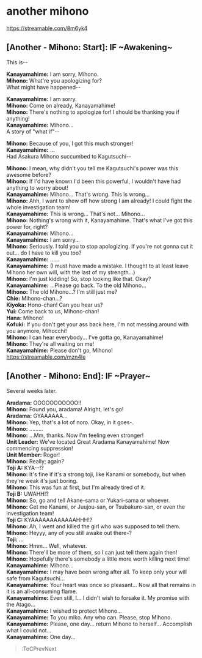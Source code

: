
another mihono
==============
https://streamable.com/8m6yk4

  

## [Another - Mihono: Start\]: IF \~Awakening\~
This is--

  
**Kanayamahime:** I am sorry, Mihono\.  
**Mihono:** What're you apologizing for\?  
What might have happened--

  
**Kanayamahime:** I am sorry\.  
**Mihono:** Come on already, Kanayamahime\!   
**Mihono:** There's nothing to apologize for\! I should be thanking you if anything\!  
**Kanayamahime:** Mihono\.\.\.  
A story of \"what if\"--

  
**Mihono:** Because of you, I got this much stronger\!  
**Kanayamahime:** \.\.\.  
Had Asakura Mihono succumbed to Kagutsuchi--

  
**Mihono:** I mean, why didn't you tell me Kagutsuchi's power was this awesome before\?  
**Mihono:** If I'd have known I'd been this powerful, I wouldn't have had anything to worry about\!  
**Kanayamahime:** Mihono\.\.\. That's wrong\. This is wrong\.\.\.  
**Mihono:** Ahh, I want to show off how strong I am already\! I could fight the whole investigation team\!  
**Kanayamahime:** This is wrong\.\.\. That's not\.\.\. Mihono\.\.\.  
**Mihono:** Nothing's wrong with it, Kanayamahime\. That's what I've got this power for, right\?  
**Kanayamahime:** Mihono\.\.\.  
**Kanayamahime:** I am sorry\.\.\.  
**Mihono:** Seriously\. I told you to stop apologizing\. If you're not gonna cut it out\.\.\. do I have to kill you too\?  
**Kanayamahime:** \.\.\.\.\.\.  
**Kanayamahime:** (I must have made a mistake\. I thought to at least leave Mihono her own will, with the last of my strength\.\.\.\)  
**Mihono:** I'm just kidding\! So, stop looking like that\. Okay\?  
**Kanayamahime:** \.\.\.Please go back\. To the old Mihono\.\.\.  
**Mihono:** The old Mihono\.\.\.\? I'm still just me\?  
**Chie:** Mihono-chan\.\.\.\?  
**Kiyoka:** Hono-chan\! Can you hear us\?  
**Yui:** Come back to us, Mihono-chan\!  
**Hana:** Mihono\!  
**Kofuki:** If you don't get your ass back here, I'm not messing around with you anymore, Mihocchi\!  
**Mihono:** I can hear everybody\.\.\. I've gotta go, Kanayamahime\!  
**Mihono:** They're all waiting on me\!  
**Kanayamahime:** Please don't go, Mihono\!  
https://streamable.com/mzn4le

  

## [Another - Mihono: End\]: IF \~Prayer\~
Several weeks later\.

  
**Aradama:** OOOOOOOOOOO\!\!  
**Mihono:** Found you, aradama\! Alright, let's go\!  
**Aradama:** GYAAAAAA\.\.\.  
**Mihono:** Yep, that's a lot of noro\. Okay, in it goes-\.  
**Mihono:** \.\.\.\.\.\.\.\.\.  
**Mihono:** \.\.\.Mm, thanks\. Now I'm feeling even stronger\!  
**Unit Leader:** We've located Great Aradama Kanayamahime\! Now commencing suppression\!  
**Unit Member:** Roger\!  
**Mihono:** Really; again\?  
**Toji A:** KYA--\!\?  
**Mihono:** It's fine if it's a strong toji, like Kanami or somebody, but when they're weak it's just boring\.  
**Mihono:** This was fun at first, but I'm already tired of it\.  
**Toji B:**  UWAHH\!\?  
**Mihono:** So, go and tell Akane-sama or Yukari-sama or whoever\.  
**Mihono:** Get me Kanami, or Juujou-san, or Tsubakuro-san, or even the investigation team\!  
**Toji C:** KYAAAAAAAAAAAAHHH\!\?  
**Mihono:** Ah, I went and killed the girl who was supposed to tell them\.  
**Mihono:** Heyyy, any of you still awake out there-\?  
**Toji:** \.\.\.  
**Mihono:** Hmm\.\.\. Well, whatever\.  
**Mihono:** There'll be more of them, so I can just tell them again then\!  
**Mihono:** Hopefully there's somebody a little more worth killing next time\!  
**Kanayamahime:** Mihono\.\.\.   
**Kanayamahime:** I may have been wrong after all\. To keep only your will safe from Kagutsuchi\.\.\.  
**Kanayamahime:** Your heart was once so pleasant\.\.\. Now all that remains in it is an all-consuming flame\.  
**Kanayamahime:** Even still, I\.\.\. I didn't wish to forsake it\. My promise with the Atago\.\.\.  
**Kanayamahime:** I wished to protect Mihono\.\.\.  
**Kanayamahime:** To you miko\. Any who can\. Please, stop Mihono\.  
**Kanayamahime:** Please, one day\.\.\. return Mihono to herself\.\.\.  Accomplish what I could not\.\.\.  
**Kanayamahime:** One day\.\.\.  
> :ToCPrevNext